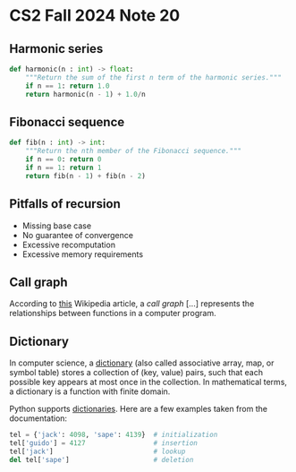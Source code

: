 # CS2 Fall 2024 Note 20

## Harmonic series

```python
def harmonic(n : int) -> float:
    """Return the sum of the first n term of the harmonic series."""
    if n == 1: return 1.0
    return harmonic(n - 1) + 1.0/n
```

## Fibonacci sequence

```python
def fib(n : int) -> int:
    """Return the nth member of the Fibonacci sequence."""
    if n == 0: return 0
    if n == 1: return 1
    return fib(n - 1) + fib(n - 2)
```

## Pitfalls of recursion

* Missing base case
* No guarantee of convergence
* Excessive recomputation
* Excessive memory requirements

## Call graph

According to [this](https://en.wikipedia.org/wiki/Call_graph) Wikipedia article,
a *call graph* [...] represents the relationships between functions in a
computer program.

## Dictionary

In computer science, a
[dictionary](https://en.wikipedia.org/wiki/Associative_array) (also called
associative array, map, or symbol table) stores a collection of (key, value)
pairs, such that each possible key appears at most once in the collection.  In
mathematical terms, a dictionary is a function with finite domain.

Python supports
[dictionaries](https://docs.python.org/3/tutorial/datastructures.html#dictionaries).
Here are a few examples taken from the documentation:

```python
tel = {'jack': 4098, 'sape': 4139}  # initialization
tel['guido'] = 4127                 # insertion
tel['jack']                         # lookup
del tel['sape']                     # deletion
```
